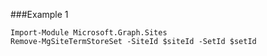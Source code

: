 ###Example 1
```
Import-Module Microsoft.Graph.Sites
Remove-MgSiteTermStoreSet -SiteId $siteId -SetId $setId
```
